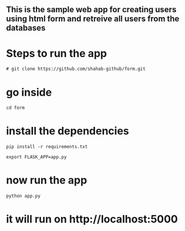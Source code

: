 ## This is the sample web app for creating users using html form and retreive all users from the databases

# Steps to run the app
` # git clone https://github.com/shahab-github/form.git `

# go inside
` cd form `

# install the dependencies
` pip install -r requirements.txt `

` export FLASK_APP=app.py `

# now run the app
` python app.py `

# it will run on http://localhost:5000

